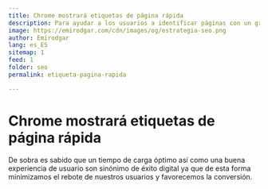 ```yaml
---
title: Chrome mostrará etiquetas de página rápida
description: Para ayudar a los usuarios a identificar páginas con un gran tiempo de carga, Chrome 85 mostrará una etiqueta junto a aquellas con unos buenos valores en las Core Web  Vitals.
image: https://emirodgar.com/cdn/images/og/estrategia-seo.png
author: Emirodgar
lang: es_ES
sitemap: 1
feed: 1
folder: seo
permalink: etiqueta-pagina-rapida

--- 
```


# Chrome mostrará etiquetas de página rápida

De sobra es sabido que un tiempo de carga óptimo así como una buena experiencia de usuario son sinónimo de éxito digital ya que de esta forma minimizamos el rebote de nuestros usuarios y favorecemos la conversión.
<!--stackedit_data:
eyJoaXN0b3J5IjpbMTMwMTIxMTg5LC0zNTQyMDQ1MDddfQ==
-->